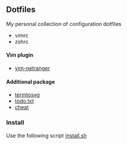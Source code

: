 ## Dotfiles

My personal collection of configuration dotfiles

* vimrc
* zshrc

#### Vim plugin
* [vim-netranger](https://github.com/ipod825/vim-netranger)

#### Additional package
* [termtosvg](https://github.com/nbedos/termtosvg)
* [todo.txt](https://github.com/todotxt/todo.txt-cli)
* [cheat](https://github.com/chrisallenlane/cheat)

### Install
Use the following script [install.sh](https://gist.github.com/fedemengo/585648fe0219fdec7e5561b286c961d4)
